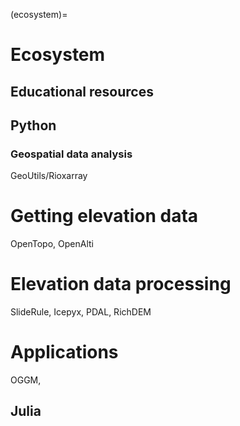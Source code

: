 (ecosystem)=

# Ecosystem

## Educational resources



## Python

### Geospatial data analysis

GeoUtils/Rioxarray

# Getting elevation data

OpenTopo, OpenAlti

# Elevation data processing

SlideRule, Icepyx, PDAL, RichDEM

# Applications

OGGM,

## Julia
